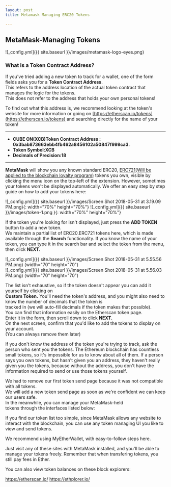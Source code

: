 ```yaml
---
layout: post
title: Metamask Managing ERC20 Tokens 

---
```




## MetaMask-Managing Tokens
![_config.yml]({{ site.baseurl }}/images/metamask-logo-eyes.png)

### What is a Token Contract Address?

If you've tried adding a new token to track for a wallet, one of the form fields asks you for a **Token Contract Address**.   
This refers to the address location of the actual token contract that manages the logic for the tokens.   
This does not refer to the address that holds your own personal tokens!

To find out what this address is, we recommend looking at the token's website for more information or going on 
[https://etherscan.io/tokens](https://etherscan.io/tokens) and searching directly for the name of your token!

---
- **CUBE ON(XCB)Token Contract Address :**  
  **0x3bab873663ebb4fb462a8456102a50847f999ca3.**
- **Token Symbol:XCB**  
- **Decimals of Precision:18** 

---


**MetaMask** will show you any known standard ERC20, [ERC721(Will be applied to the blockchain loyalty program)](https://github.com/wooriapt/wooriapt.github.io/blob/master/_posts/2018-07-02-Loyalty%20Programsv.md "ERC721(Will be applied to the blockchain loyalty program)")   tokens you own, 
visible by clicking the menu icon on the top-left of the extension. 
However, sometimes your tokens won't be displayed automatically. 
We offer an easy step by step guide on how to add your tokens here:

![_config.yml]({{ site.baseurl }}/images/Screen Shot 2018-05-31 at 3.19.09 PM.png){: width="70%" height="70%"} 
![_config.yml]({{ site.baseurl }}/images/token-1.png ){: width="70%" height="70%"} 
 

If the token you're looking for isn't displayed, just press the **ADD TOKEN** button to add a new token.   
We maintain a partial list of ERC20.ERC721 tokens here, which is made available through the **Search** functionality. 
If you know the name of your token, you can type it in the search bar and select the token from 
the menu, then click **NEXT.** 

![_config.yml]({{ site.baseurl }}/images/Screen Shot 2018-05-31 at 5.55.56 PM.png) (width="70" height="70")   
![_config.yml]({{ site.baseurl }}/images/Screen Shot 2018-05-31 at 5.56.03 PM.png) (width="70" height="70") 


 

The list isn't exhaustive, so if the token doesn't appear you can add it yourself by clicking on   
**Custom Token.** You'll need the token's address, and you might also need to know the number of decimals that the token is   
tracked in (we will auto-fill decimals if the token makes that possible).   
You can find that information easily on the Etherscan token page.   
Enter it in the form, then scroll down to click **NEXT.**   
On the next screen, confirm that you'd like to add the tokens to display on your account.     
(You can always remove them later)

 



 

If you don't know the address of the token you're trying to track, ask the person who sent you the tokens. 
The Ethereum blockchain has countless small tokens, so it's impossible for us to know about all of them. 
If a person says you own tokens, but hasn't given you an address, they haven't really given you the tokens, 
because without the address, you don't have the information required to send or use those tokens yourself.

We had to remove our first token send page because it was not compatible with all tokens.   
We will add a new token send page as soon as we're confident we can keep our users safe.   
In the meanwhile, you can manage your MetaMask-held   
tokens through the interfaces listed below:  


If you find our token list too simple, since MetaMask allows any website to interact with the blockchain, you can use any 
token managing UI you like to view and send tokens.

We recommend using MyEtherWallet, with easy-to-follow steps here.

Just visit any of these sites with MetaMask installed, and you'll be able to manage your tokens freely. 
Remember that when transfering tokens, you still pay fees in Ether.

You can also view token balances on these block explorers:

https://etherscan.io/
https://ethplorer.io/
